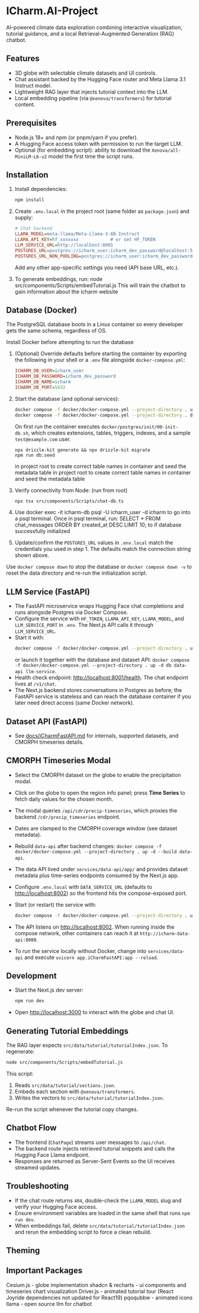 # ICharm.AI-Project

AI-powered climate data exploration combining interactive visualization, tutorial guidance, and a local Retrieval-Augmented Generation (RAG) chatbot.

## Features

- 3D globe with selectable climate datasets and UI controls.
- Chat assistant backed by the Hugging Face router and Meta Llama 3.1 Instruct model.
- Lightweight RAG layer that injects tutorial context into the LLM.
- Local embedding pipeline (via `@xenova/transformers`) for tutorial content.

## Prerequisites

- Node.js 18+ and npm (or pnpm/yarn if you prefer).
- A Hugging Face access token with permission to run the target LLM.
- Optional (for embedding script): ability to download the `Xenova/all-MiniLM-L6-v2` model the first time the script runs.

## Installation

1. Install dependencies:
   ```bash
   npm install
   ```
2. Create `.env.local` in the project root (same folder as `package.json`) and supply:

   ```ini
   # Chat backend
   LLAMA_MODEL=meta-llama/Meta-Llama-3-8B-Instruct
   LLAMA_API_KEY=hf_xxxxxxx            # or set HF_TOKEN
   LLM_SERVICE_URL=http://localhost:8001
   POSTGRES_URL=postgres://icharm_user:icharm_dev_password@localhost:5432/icharm_chat
   POSTGRES_URL_NON_POOLING=postgres://icharm_user:icharm_dev_password@localhost:5432/icharm_chat
   ```

   Add any other app-specific settings you need (API base URL, etc.).

3. To generate embeddings, run:
   node src/components/Scripts/embedTutorial.js
   This will train the chatbot to gain information about the icharm website

## Database (Docker)

The PostgreSQL database boots in a Linux container so every developer gets the same schema, regardless of OS.

Install Docker before attempting to run the database

1. (Optional) Override defaults before starting the container by exporting the following in your shell or a `.env` file alongside `docker-compose.yml`:
   ```ini
   ICHARM_DB_USER=icharm_user
   ICHARM_DB_PASSWORD=icharm_dev_password
   ICHARM_DB_NAME=icharm
   ICHARM_DB_PORT=5432
   ```
2. Start the database (and optional services):

   ```bash
   docker compose -f docker/docker-compose.yml --project-directory . up -d db data-api llm-service
   docker compose -f docker/docker-compose.yml --project-directory . down -v
   ```

   On first run the container executes `docker/postgres/init/00-init-db.sh`, which creates extensions, tables, triggers, indexes, and a sample `test@example.com` user.

   ```
   npx drizzle-kit generate && npx drizzle-kit migrate
   npm run db:seed
   ```

   in project root to create correct table names in container and seed the metadata table
   in project root to create correct table names in container and seed the metadata table

3. Verify connectivity from Node: (run from root)

   ```bash
   npx tsx src/components/Scripts/chat-db.ts
   ```

4. Use
   docker exec -it icharm-db psql -U icharm_user -d icharm
   to go into a psql terminal.
   Once in psql terminal, run:
   SELECT \* FROM chat_messages ORDER BY created_at DESC LIMIT 10;
   to if database successfully initialized

5. Update/confirm the `POSTGRES_URL` values in `.env.local` match the credentials you used in step 1. The defaults match the connection string shown above.

Use `docker compose down` to stop the database or `docker compose down -v` to reset the data directory and re-run the initialization script.

## LLM Service (FastAPI)

- The FastAPI microservice wraps Hugging Face chat completions and runs alongside Postgres via Docker Compose.
- Configure the service with `HF_TOKEN`, `LLAMA_API_KEY`, `LLAMA_MODEL`, and `LLM_SERVICE_PORT` in `.env`. The Next.js API calls it through `LLM_SERVICE_URL`.
- Start it with:
  ```bash
  docker compose -f docker/docker-compose.yml --project-directory . up -d llm-service
  ```
  or launch it together with the database and dataset API: `docker compose -f docker/docker-compose.yml --project-directory . up -d db data-api llm-service`.
- Health check endpoint: <http://localhost:8001/health>. The chat endpoint lives at `/v1/chat`.
- The Next.js backend stores conversations in Postgres as before; the FastAPI service is stateless and can reach the database container if you later need direct access (same Docker network).

## Dataset API (FastAPI)

- See [docs/iCharmFastAPI.md](docs/iCharmFastAPI.md) for internals, supported datasets, and CMORPH timeseries details.

## CMORPH Timeseries Modal

- Select the CMORPH dataset on the globe to enable the precipitation modal.
- Click on the globe to open the region info panel; press **Time Series** to fetch daily values for the chosen month.
- The modal queries `/api/cdr/precip-timeseries`, which proxies the backend `/cdr/precip_timeseries` endpoint.
- Dates are clamped to the CMORPH coverage window (see dataset metadata).
- Rebuild `data-api` after backend changes: `docker compose -f docker/docker-compose.yml --project-directory . up -d --build data-api`.

- The data API lived under `services/data-api/app/` and provides dataset metadata plus time-series endpoints consumed by the Next.js app.
- Configure `.env.local` with `DATA_SERVICE_URL` (defaults to <http://localhost:8002>) so the frontend hits the compose-exposed port.
- Start (or restart) the service with:
  ```bash
  docker compose -f docker/docker-compose.yml --project-directory . up -d data-api
  ```
- The API listens on <http://localhost:8002>. When running inside the compose network, other containers can reach it at `http://icharm-data-api:8000`.
- To run the service locally without Docker, change into `services/data-api` and execute `uvicorn app.iCharmFastAPI:app --reload`.

## Development

- Start the Next.js dev server:
  ```bash
  npm run dev
  ```
- Open <http://localhost:3000> to interact with the globe and chat UI.

## Generating Tutorial Embeddings

The RAG layer expects `src/data/tutorial/tutorialIndex.json`. To regenerate:

```bash
node src/components/Scripts/embedTutorial.js
```

This script:

1. Reads `src/data/tutorial/sections.json`.
2. Embeds each section with `@xenova/transformers`.
3. Writes the vectors to `src/data/tutorial/tutorialIndex.json`.

Re-run the script whenever the tutorial copy changes.

## Chatbot Flow

- The frontend (`ChatPage`) streams user messages to `/api/chat`.
- The backend route injects retrieved tutorial snippets and calls the Hugging Face Llama endpoint.
- Responses are returned as Server-Sent Events so the UI receives streamed updates.

## Troubleshooting

- If the chat route returns `404`, double-check the `LLAMA_MODEL` slug and verify your Hugging Face access.
- Ensure environment variables are loaded in the same shell that runs `npm run dev`.
- When embeddings fail, delete `src/data/tutorial/tutorialIndex.json` and rerun the embedding script to force a clean rebuild.

## Theming

## Important Packages

Cesium.js - globe implementation
shadcn & recharts - ui components and timeseries chart visualization
Driver.js - animated tutorial tour (React Joyride dependencies not updated for React19)
pqoqubbw - animated icons
llama - open source llm for chatbot
